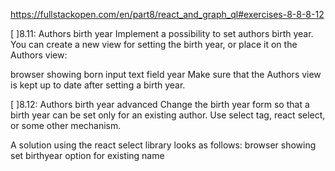 https://fullstackopen.com/en/part8/react_and_graph_ql#exercises-8-8-8-12

[ ]8.11: Authors birth year
Implement a possibility to set authors birth year. You can create a new view for setting the birth year, or place it on the Authors view:

browser showing born input text field year
Make sure that the Authors view is kept up to date after setting a birth year.

[ ]8.12: Authors birth year advanced
Change the birth year form so that a birth year can be set only for an existing author. Use select tag, react select, or some other mechanism.

A solution using the react select library looks as follows:
browser showing set birthyear option for existing name
